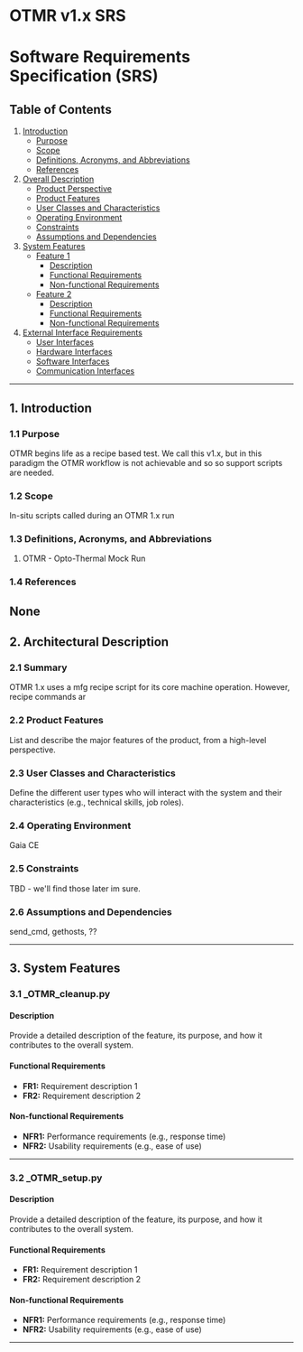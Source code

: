 # OTMR v1.x SRS
# Software Requirements Specification (SRS)

## Table of Contents
1. [Introduction](#introduction)
   - [Purpose](#purpose)
   - [Scope](#scope)
   - [Definitions, Acronyms, and Abbreviations](#definitions-acronyms-and-abbreviations)
   - [References](#references)
2. [Overall Description](#overall-description)
   - [Product Perspective](#product-perspective)
   - [Product Features](#product-features)
   - [User Classes and Characteristics](#user-classes-and-characteristics)
   - [Operating Environment](#operating-environment)
   - [Constraints](#constraints)
   - [Assumptions and Dependencies](#assumptions-and-dependencies)
3. [System Features](#system-features)
   - [Feature 1](#feature-1)
     - [Description](#description)
     - [Functional Requirements](#functional-requirements)
     - [Non-functional Requirements](#non-functional-requirements)
   - [Feature 2](#feature-2)
     - [Description](#description)
     - [Functional Requirements](#functional-requirements)
     - [Non-functional Requirements](#non-functional-requirements)
4. [External Interface Requirements](#external-interface-requirements)
   - [User Interfaces](#user-interfaces)
   - [Hardware Interfaces](#hardware-interfaces)
   - [Software Interfaces](#software-interfaces)
   - [Communication Interfaces](#communication-interfaces)


---

## 1. Introduction

### 1.1 Purpose
OTMR begins life as a recipe based test.  We call this v1.x, but in this paradigm the OTMR workflow is not achievable and so so support scripts are needed.

### 1.2 Scope
In-situ scripts called during an OTMR 1.x run

### 1.3 Definitions, Acronyms, and Abbreviations
1. OTMR - Opto-Thermal Mock Run

### 1.4 References
None
---

## 2. Architectural Description

### 2.1 Summary
OTMR 1.x uses a mfg recipe script for its core machine operation.  However, recipe commands ar 

### 2.2 Product Features
List and describe the major features of the product, from a high-level perspective.

### 2.3 User Classes and Characteristics
Define the different user types who will interact with the system and their characteristics (e.g., technical skills, job roles).

### 2.4 Operating Environment
Gaia CE

### 2.5 Constraints
TBD  - we'll find those later im sure.

### 2.6 Assumptions and Dependencies
send_cmd, gethosts, ??


---

## 3. System Features

### 3.1 _OTMR_cleanup.py

#### Description
Provide a detailed description of the feature, its purpose, and how it contributes to the overall system.

#### Functional Requirements
- **FR1:** Requirement description 1
- **FR2:** Requirement description 2

#### Non-functional Requirements
- **NFR1:** Performance requirements (e.g., response time)
- **NFR2:** Usability requirements (e.g., ease of use)

---

### 3.2 _OTMR_setup.py

#### Description
Provide a detailed description of the feature, its purpose, and how it contributes to the overall system.

#### Functional Requirements
- **FR1:** Requirement description 1
- **FR2:** Requirement description 2

#### Non-functional Requirements
- **NFR1:** Performance requirements (e.g., response time)
- **NFR2:** Usability requirements (e.g., ease of use)

---